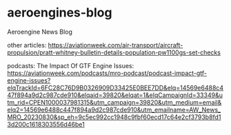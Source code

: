 # aeroengines-blog

Aeroengine News Blog

other articles:
https://aviationweek.com/air-transport/aircraft-propulsion/pratt-whitney-bulletin-details-population-pw1100gs-set-checks

podcasts:
The Impact Of GTF Engine Issues: https://aviationweek.com/podcasts/mro-podcast/podcast-impact-gtf-engine-issues?elqTrackId=6FC28C76D9B0326909D33425E0BEE7DD&elq=14569e6488c447f894a9d2c987cde910&elqaid=39820&elqat=1&elqCampaignId=33349&utm_rid=CPEN1000037981315&utm_campaign=39820&utm_medium=email&elq2=14569e6488c447f894a9d2c987cde910&utm_emailname=AW_News_MRO_20230830&sp_eh=9c5ec992cc1948c9fbf60ecd17c64e2cf3793b8fd13d200c1618303556d46be1
